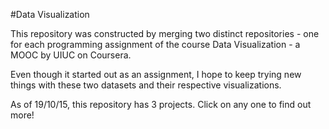 #Data Visualization

This repository was constructed by merging two distinct repositories - one for each programming assignment of the course Data Visualization - a MOOC by UIUC on Coursera.

Even though it started out as an assignment, I hope to keep trying new things with these two datasets and their respective visualizations.

As of 19/10/15, this repository has 3 projects. Click on any one to find out more!